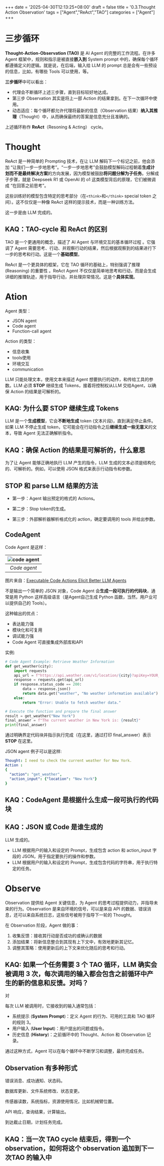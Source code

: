 +++
date = '2025-04-30T12:13:25+08:00'
draft = false
title = '0.3.Thought Action Observation'
tags = ["Agent","ReAct","TAO"]
categories = ["Agent"]
+++


# 三步循环

**Thought-Action-Observation (TAO)** 是 AI Agent 的完整的工作流程。在许多 Agent 框架中，规则和指示是被直接**嵌入到** System prompt 中的，确保每个循环都遵循定义的逻辑。就是说，在后端，输入给 LLM 的 prompt 总是会有一些预设的信息，比如，有哪些 Tools 可以使用，等。

**三步循环**中可以看出：

- 代理会不断循环上述三步骤，直到目标较好地达成。
- 第三步 Observation 其实是将上一部 Action 的结果拿到。在下一次循环中使用。
- 动态适应：每个循环都允许代理将最新的信息（Observation 结果）**纳入其推理**（Thought）中，从而确保最终的答案是信息充分且准确的。

上述循环称作 **ReAct**（Resoning & Acting） cycle。


# Thought

ReAct 是一种简单的 Prompting 技术，在让 LLM 解码下一个标记之前，他会添加 “让我们一步一步地思考”。“一步一步地思考”会鼓励模型解码过程朝着**生成计划而不是最终解决方案**的方向发展，因为模型被鼓励**将问题分解为子任务**。分解成子步骤，就是 Deepseek R1 或 OpenAI 的 o1 这类模型背后的原理，它们被微调成 “在回答之前思考”。

这些训练好的模型包含特定的思考部分（在`<think>`和`</think>` special token 之间）。这不仅仅是一种像 ReAct 这样的提示技术，而是一种训练方法。

这一步是由 LLM 完成的。


## KAQ：TAO-cycle 和 ReAct 的区别

TAO 是一个更通用的概念，描述了 AI Agent 与环境交互的基本循环过程 。它强调了 Agent 需要思考、行动、并观察行动的结果，然后根据观察到的结果进行下一步的思考和行动。这是一个**基础模型**。

ReAct 是一个更具体的框架，它在 TAO 循环的基础上，特别强调了推理 (Reasoning) 的重要性 。ReAct Agent 不仅仅是简单地思考和行动，而是会生成详细的推理轨迹，用于指导行动，并处理异常情况。这是个**具体实现**。


# Ation

Agent 类型：
- JSON agent
- Code agent
- Function-call agent

Action 的类型：
- 信息收集
- tools使用
- 环境交互
- communication

LLM 只能处理文本，使用文本来描述 Agent 想要执行的动作，和传给工具的参数。LLM 必须 **STOP** 继续生成 Tokens，接着将控制权从LLM 交给Agent，以确保 Action 的结果是可解析的。


## KAQ: 为什么要 STOP 继续生成 Tokens

LLM 是一个**生成模型**，它会**不断地生成** token (文本片段)，直到满足停止条件。如果 LLM 不停止生成 token，它可能会在行动指令之后**继续生成一些无意义**的文本，导致 Agent 无法正确解析指令。


## KAQ：确保 Action 的结果是可解析的，什么意思

为了让 Agent 能够正确地执行 LLM 产生的指令，LLM 生成的文本必须是结构化的、可解析的。例如，可以使用 JSON 格式来表示行动指令和参数。


## STOP 和 parse LLM 结果的方法

- 第一步：Agent 输出预定的格式的 Actions。

- 第二步：Stop token的生成。

- 第三步：外部解析器解析格式化的 action，确定要调用的 tools 并给出参数。


## CodeAgent

Code Agent 是这样：

|![code agent](../../pics/code-vs-json-actions.png)|
|:---:|
|*Code agent*|

图片来自：[Executable Code Actions Elicit Better LLM Agents](https://huggingface.co/papers/2402.01030)

不是输出一个简单的 JSON 对象，Code Agent 会**生成一段可执行的代码块**，通常是用 Python 这样高级语言（是Agent自己生成 Python 函数，当然，用户业可以提供自己的 Tools）。

这种输出的优点：
- 表达能力强
- 模块化和可复用
- 调试能力强
- Code Agent 可直接集成外部库和API

实例:

~~~py
# Code Agent Example: Retrieve Weather Information
def get_weather(city):
    import requests
    api_url = f"https://api.weather.com/v1/location/{city}?apiKey=YOUR_API_KEY"
    response = requests.get(api_url)
    if response.status_code == 200:
        data = response.json()
        return data.get("weather", "No weather information available")
    else:
        return "Error: Unable to fetch weather data."

# Execute the function and prepare the final answer
result = get_weather("New York")
final_answer = f"The current weather in New York is: {result}"
print(final_answer)
~~~

通过明确界定代码块并指示执行完成（在这里，通过打印 final_answer）表示 **STOP** 在这里。

JSON agent 例子可以是这样:

~~~yml
Thought: I need to check the current weather for New York.
Action :
{
  "action": "get_weather",
  "action_input": {"location": "New York"}
}
~~~


## KAQ：CodeAgent 是根据什么生成一段可执行的代码块



## KAQ：JSON 或 Code 是谁生成的

LLM 生成的。

- LLM 根据用户的输入和设定的 Prompt，生成包含 action 和 action_input 字段的 JSON，用于指定要执行的操作和参数。
- LLM 根据用户的输入和设定的 Prompt，生成包含代码的字符串，用于执行特定的任务。


# Observe

Observation 提供给 Agent 关键信息，为 Agent 的思考过程提供动力，并指导未来的行为。Observation 是来自环境的信号，可以是来自 API 的数据、错误消息，还可以来自系统日志，这些信号被用于指导下一轮的 Thought。

在 Observation 阶段，Agent 做的事：

1. 收集反馈：接收其行动是否成功的或确认的数据
2. 添加结果：将新信息整合到其现有上下文中，有效地更新其记忆。
3. 调整其策略：使用更新后的上下文来优化随后的思考和行动。


## KAQ: 如果一个任务需要 3 个 TAO 循环，LLM 确实会被调用 3 次，每次调用的输入都会包含之前循环中产生的新的信息和反馈。对吗？

对

每次 LLM 被调用时，它接收到的输入通常包括：

- 系统提示 (**System Prompt**)：定义 Agent 的行为、可用的工具和 TAO 循环的规则 3。
- 用户输入 (**User Input**)：用户提出的问题或指令。
- 历史信息 (**History**)：之前循环中的 Thought、Action 和 Observation 记录。

通过这种方式，Agent 可以在每个循环中不断学习和调整，最终完成任务。


## Observation 有多种形式

错误消息、成功通知、状态码。

数据库更新、文件系统修改、状态变更。

传感器读数，系统指标，资源使用情况，比如机械臂位置。

API 响应，查询结果，计算输出。

到达截止日期，计划任务完成。


## KAQ：当一次 TAO cycle 结束后，得到一个 observation，如何将这个 observation 追加到下一次TAO 的输入中


